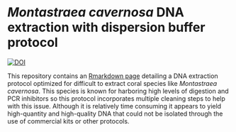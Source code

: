 # *Montastraea cavernosa* DNA extraction with dispersion buffer protocol

[![DOI](https://zenodo.org/badge/256268169.svg)](https://zenodo.org/badge/latestdoi/256268169)

This repository contains an [Rmarkdown page](https://lexiebsturm.github.io/mcavDispersionBufferExtraction/) detailing a DNA extraction protocol optimized for difficult to extract coral species like *Montastraea cavernosa*. This species is known for harboring high levels of digestion and PCR inhibitors so this protocol incorporates multiple cleaning steps to help with this issue. Although it is relatively time consuming it appears to yield high-quantity and high-quality DNA that could not be isolated through the use of commercial kits or other protocols.
